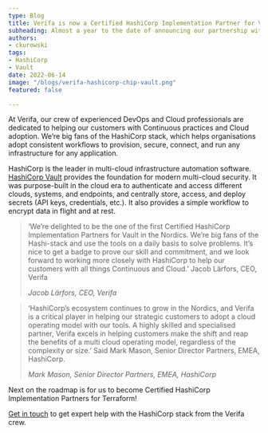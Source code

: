 ```yaml
---
type: Blog
title: Verifa is now a Certified HashiCorp Implementation Partner for Vault!
subheading: Almost a year to the date of announcing our partnership with HashiCorp, we have gained our Certified HashiCorp Implementation Partner for Vault.
authors:
- ckurowski
tags:
- HashiCorp
- Vault
date: 2022-06-14
image: "/blogs/verifa-hashicorp-chip-vault.png"
featured: false

---
```


At Verifa, our crew of experienced DevOps and Cloud professionals are dedicated to helping our customers with Continuous practices and Cloud adoption. We’re big fans of the HashiCorp stack, which helps organisations adopt consistent workflows to provision, secure, connect, and run any infrastructure for any application.

HashiCorp is the leader in multi-cloud infrastructure automation software. [HashiCorp Vault](https://www.hashicorp.com/products/vault) provides the foundation for modern multi-cloud security. It was purpose-built in the cloud era to authenticate and access different clouds, systems, and endpoints, and centrally store, access, and deploy secrets (API keys, credentials, etc.). It also provides a simple workflow to encrypt data in flight and at rest.

> ‘We’re delighted to be the one of the first Certified HashiCorp Implementation Partners for Vault in the Nordics. We’re big fans of the Hashi-stack and use the tools on a daily basis to solve problems. It’s nice to get a badge to prove our skill and commitment, and we look forward to working more closely with HashiCorp to help our customers with all things Continuous and Cloud.’ Jacob Lärfors, CEO, Verifa
> 
> <cite>Jacob Lärfors, CEO, Verifa</cite>

> ‘HashiCorp’s ecosystem continues to grow in the Nordics, and Verifa is a critical player in helping our strategic customers to adopt a cloud operating model with our tools. A highly skilled and specialised partner, Verifa excels in helping customers make the shift and reap the benefits of a multi cloud operating model, regardless of the complexity or size.’ Said Mark Mason, Senior Director Partners, EMEA, HashiCorp.
> 
> <cite>Mark Mason, Senior Director Partners, EMEA, HashiCorp</cite>

Next on the roadmap is for us to become Certified HashiCorp Implementation Partners for Terraform!

[Get in touch](https://verifa.io/contact/) to get expert help with the HashiCorp stack from the Verifa crew.